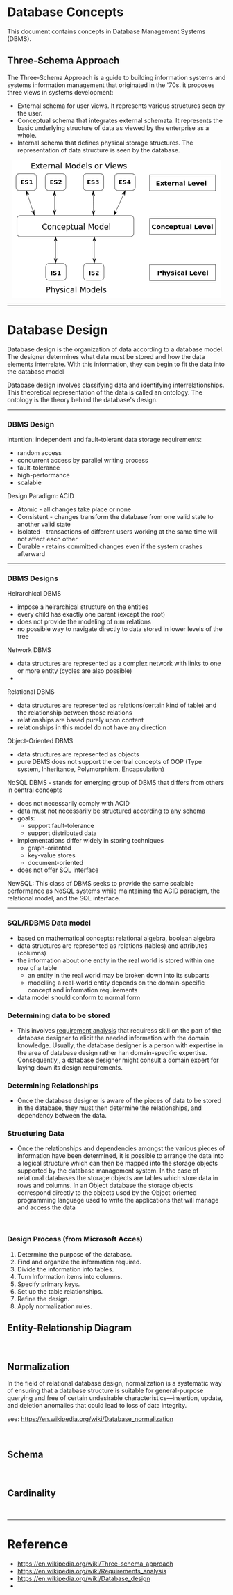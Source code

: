 # Database Concepts

This document contains concepts in Database Management Systems (DBMS). 

## Three-Schema Approach 
The Three-Schema Approach is a guide to building information systems and systems information management that 
originated in the '70s. it proposes three views in systems development:

- External schema for user views. It represents various structures seen by the user.
- Conceptual schema that integrates external schemata. It represents the basic underlying structure of data as 
viewed by the enterprise as a whole.
- Internal schema that defines physical storage structures. The representation of data structure is seen by the database.

<p align = "center">
<img src= "assets/img/ThreeSchemaModel_1975.png" class = "center">
</p>

---
# Database Design
Database design is the organization of data according to a database model. The designer determines what data 
must be stored and how the data elements interrelate. With this information, they can begin to fit the data into
the database model

Database design involves classifying data and identifying interrelationships. This theoretical representation 
of the data is called an ontology. The ontology is the theory behind the database's design.

---
### DBMS Design 

intention: independent and fault-tolerant data storage
requirements:
- random access
- concurrent access by parallel writing process
- fault-tolerance 
- high-performance
- scalable

Design Paradigm: ACID
- Atomic - all changes take place or none
- Consistent - changes transform the database from one valid state to another valid state
- Isolated - transactions of different users working at the same time will not affect each other
- Durable - retains committed changes even if the system crashes afterward

---
### DBMS Designs

Heirarchical DBMS
- impose a heirarchical structure on the entities 
- every child has exactly one parent (except the root)
- does not provide the modeling of n:m relations
- no possible way to navigate directly to data stored in lower levels of the tree
	
Network DBMS
- data structures are represented as a complex network with links to one or more entity (cycles are also possible)
- 

Relational DBMS
- data structures are represented as relations(certain kind of table) and the relationship between those relations
- relationships are based purely upon content
- relationships in this model do not have any direction

Object-Oriented DBMS
- data structures are represented as objects
- pure DBMS does not support the central concepts of OOP (Type system, Inheritance, Polymorphism, Encapsulation)
	
NoSQL DBMS - stands for emerging group of DBMS that differs from others in central concepts
- does not necessarily comply with ACID
- data must not necessarily be structured according to any schema
- goals:
	- support fault-tolerance
	- support distributed data
- implementations differ widely in storing techniques
	- graph-oriented
	- key-value stores
	- document-oriented
- does not offer SQL interface

NewSQL: This class of DBMS seeks to provide the same scalable performance as NoSQL systems while maintaining the ACID paradigm, the relational model, and the SQL interface.


---
### SQL/RDBMS Data model

- based on mathematical concepts: relational algebra, boolean algebra
- data structures are represented as relations (tables) and attributes (columns)
- the information about one entity in the real world is stored within one row of a table
	- an entity in the real world may be broken down into its subparts
	- modelling a real-world entity depends on the domain-specific concept and information requirements 
- data model should conform to normal form


### Determining data to be stored
- This involves [requirement analysis](https://en.wikipedia.org/wiki/Requirements_analysis) that requiress skill on the part of the 
database designer to elicit the needed information with the domain knowledge. Usually, the database designer is a person with expertise 
in the area of database design rather han domain-specific expertise. Consequently,, a database designer might consult a domain expert 
for laying down its design requirements. 

### Determining Relationships
- Once the database designer is aware of the pieces of data to be stored in the database, they must then determine the relationships, 
and dependency between the data. 
### Structuring Data
- Once the relationships and dependencies amongst the various pieces of information have been determined, it is possible to arrange the 
data into a logical structure which can then be mapped into the storage objects supported by the database management system. In the case 
of relational databases the storage objects are tables which store data in rows and columns. In an Object database the storage objects 
correspond directly to the objects used by the Object-oriented programming language used to write the applications that will manage and 
access the data

<br>

### Design Process (from Microsoft Acces)
1. Determine the purpose of the database.
2. Find and organize the information required.
3. Divide the information into tables. 
4. Turn Information items into columns. 
5. Specify primary keys. 
6. Set up the table relationships.
7. Refine the design. 
8. Apply normalization rules. 


## Entity-Relationship Diagram

<br>

## Normalization
In the field of relational database design, normalization is a systematic way of ensuring that a database structure is suitable for 
general-purpose querying and free of certain undesirable characteristics—insertion, update, and deletion anomalies that could lead to 
loss of data integrity.

see: https://en.wikipedia.org/wiki/Database_normalization

<br>

## Schema

<br>

## Cardinality

<br>


---
# Reference
- https://en.wikipedia.org/wiki/Three-schema_approach
- https://en.wikipedia.org/wiki/Requirements_analysis
- https://en.wikipedia.org/wiki/Database_design
- 